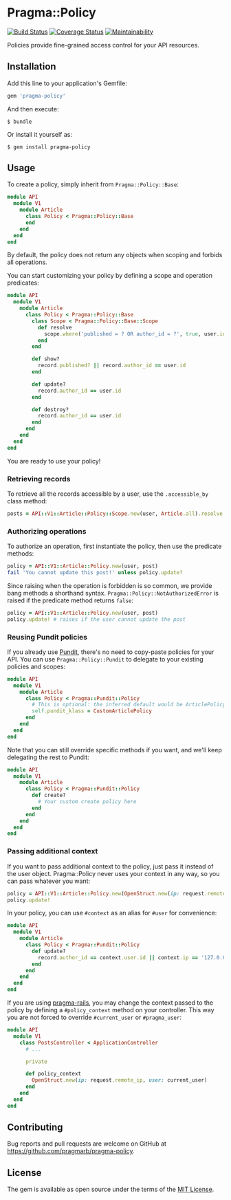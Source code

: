 # Pragma::Policy

[![Build Status](https://travis-ci.org/pragmarb/pragma-policy.svg?branch=master)](https://travis-ci.org/pragmarb/pragma-policy)
[![Coverage Status](https://coveralls.io/repos/github/pragmarb/pragma-policy/badge.svg?branch=master)](https://coveralls.io/github/pragmarb/pragma-policy?branch=master)
[![Maintainability](https://api.codeclimate.com/v1/badges/e51e8d7489eb72ab97ba/maintainability)](https://codeclimate.com/github/pragmarb/pragma-policy/maintainability)

Policies provide fine-grained access control for your API resources.

## Installation

Add this line to your application's Gemfile:

```ruby
gem 'pragma-policy'
```

And then execute:

```console
$ bundle
```

Or install it yourself as:

```console
$ gem install pragma-policy
```

## Usage

To create a policy, simply inherit from `Pragma::Policy::Base`:

```ruby
module API
  module V1
    module Article
      class Policy < Pragma::Policy::Base
      end
    end
  end
end
```

By default, the policy does not return any objects when scoping and forbids all operations.

You can start customizing your policy by defining a scope and operation predicates:

```ruby
module API
  module V1
    module Article
      class Policy < Pragma::Policy::Base
        class Scope < Pragma::Policy::Base::Scope
          def resolve
            scope.where('published = ? OR author_id = ?', true, user.id)
          end
        end

        def show?
          record.published? || record.author_id == user.id
        end

        def update?
          record.author_id == user.id
        end

        def destroy?
          record.author_id == user.id
        end
      end
    end
  end
end
```

You are ready to use your policy!

### Retrieving records

To retrieve all the records accessible by a user, use the `.accessible_by` class method:

```ruby
posts = API::V1::Article::Policy::Scope.new(user, Article.all).resolve
```

### Authorizing operations

To authorize an operation, first instantiate the policy, then use the predicate methods:

```ruby
policy = API::V1::Article::Policy.new(user, post)
fail 'You cannot update this post!' unless policy.update?
```

Since raising when the operation is forbidden is so common, we provide bang methods a shorthand
syntax. `Pragma::Policy::NotAuthorizedError` is raised if the predicate method returns `false`:

```ruby
policy = API::V1::Article::Policy.new(user, post)
policy.update! # raises if the user cannot update the post
```

### Reusing Pundit policies

If you already use [Pundit](https://github.com/varvet/pundit), there's no need to copy-paste
policies for your API. You can use `Pragma::Policy::Pundit` to delegate to your existing policies
and scopes:

```ruby
module API
  module V1
    module Article
      class Policy < Pragma::Pundit::Policy
        # This is optional: the inferred default would be ArticlePolicy.
        self.pundit_klass = CustomArticlePolicy
      end
    end
  end
end
```

Note that you can still override specific methods if you want, and we'll keep delegating the rest
to Pundit:

```ruby
module API
  module V1
    module Article
      class Policy < Pragma::Pundit::Policy
        def create?
          # Your custom create policy here
        end
      end
    end
  end
end
```

### Passing additional context

If you want to pass additional context to the policy, just pass it instead of the user object.
Pragma::Policy never uses your context in any way, so you can pass whatever you want:

```ruby
policy = API::V1::Article::Policy.new(OpenStruct.new(ip: request.remote_ip, user: user), post)
policy.update!
```

In your policy, you can use `#context` as an alias for `#user` for convenience:

```ruby
module API
  module V1
    module Article
      class Policy < Pragma::Pundit::Policy
        def update?
          record.author_id == context.user.id || context.ip == '127.0.0.1'
        end
      end
    end
  end
end
```

If you are using [pragma-rails](https://github.com/pragmarb/pragma-rails), you may change the
context passed to the policy by defining a `#policy_context` method on your controller. This way you
are not forced to override `#current_user` or `#pragma_user`:

```ruby
module API
  module V1
    class PostsController < ApplicationController
      # ...

      private

      def policy_context
        OpenStruct.new(ip: request.remote_ip, user: current_user)
      end
    end
  end
end
```

## Contributing

Bug reports and pull requests are welcome on GitHub at https://github.com/pragmarb/pragma-policy.

## License

The gem is available as open source under the terms of the [MIT License](http://opensource.org/licenses/MIT).
